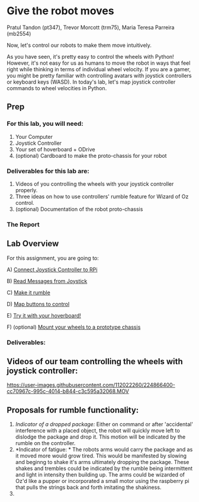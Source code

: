 # Give the robot moves
Pratul Tandon (pt347), Trevor Morcott (trm75), Maria Teresa Parreira (mb2554)

Now, let's control our robots to make them move intuitively. 

As you have seen, it's pretty easy to control the wheels with Python! However, it's not easy for us as humans to move the robot in ways that feel right while thinking in terms of individual wheel velocity. If you are a gamer, you might be pretty familiar with controlling avatars with joystick controllers or keyboard keys (WASD). In today's lab, let's map joystick controller commands to wheel velocities in Python.

## Prep

### For this lab, you will need:
1. Your Computer
2. Joystick Controller
3. Your set of hoverboard + ODrive
4. (optional) Cardboard to make the proto-chassis for your robot

### Deliverables for this lab are: 

1. Videos of you controlling the wheels with your joystick controller properly.
2. Three ideas on how to use controllers' rumble feature for Wizard of Oz control.
3. (optional) Documentation of the robot proto-chassis

### The Report 


## Lab Overview
For this assignment, you are going to:

A) [Connect Joystick Controller to RPi](#part-a-connect-joystick-controller-to-RPi)

B) [Read Messages from Joystick](#part-b-read-messages-from-Joystick)

C) [Make it rumble](#part-c-make-it-rumble)

D) [Map buttons to control](#part-d-map-buttons-to-control)

E) [Try it with your hoverboard!](#part-e-try-it-with-your-hoverboard!) 

F) (optional) [Mount your wheels to a prototype chassis](#part-f-mount-your-wheels-to-chassis)

### Deliverables: 

## Videos of our team controlling the wheels with joystick controller:

https://user-images.githubusercontent.com/112022260/224866400-cc70967c-995c-4014-b844-c3c595a32068.MOV


## Proposals for rumble functionality: 

1. *Indicator of a dropped package:* Either on command or after 'accidental' interference with a placed object, the robot will quickly move left to dislodge the package and drop it.  This motion will be indicated by the rumble on the controller.
2. *Indicator of fatigue: * The robots arms would carry the package and as it moved more would grow tired.  This would be manifested by slowing and beginng to shake it's arms ultimately dropping the package.  These shakes and trembles could be indicated by the rumble being intermittent and light in intensity then building up.  The arms could be wizarded of Oz'd like a pupper or incorporated a small motor using the raspberry pi that pulls the strings back and forth imitating the shakiness.
3.


